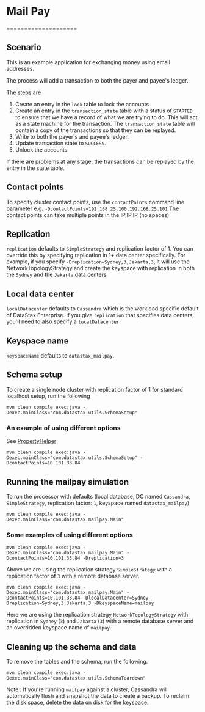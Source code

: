 # Mail Pay
====================

## Scenario

This is an example application for exchanging money using email addresses. 

The process will add a transaction to both the payer and payee's ledger. 

The steps are 

1. Create an entry in the `lock` table to lock the accounts 
2. Create an entry in the `transaction_state` table with a status of `STARTED` to ensure that we have a record of what we are trying to do.
   This will act as a state machine for the transaction. The `transaction_state` table will contain a copy of the transactions so that they can be replayed.   
3. Write to both the payer's and payee's ledger. 
4. Update transaction state to `SUCCESS`.   
5. Unlock the accounts. 

If there are problems at any stage, the transactions can be replayed by the entry in the state table. 

## Contact points
To specify cluster contact points, use the `contactPoints` command line parameter e.g. `-DcontactPoints=192.168.25.100,192.168.25.101`
The contact points can take multiple points in the IP,IP,IP (no spaces).

## Replication
`replication` defaults to `SimpleStrategy` and replication factor of 1.  You can override this by specifying replication in 1+ data center specifically.
For example, if you specify `-Dreplication=Sydney,3,Jakarta,3`, it will use the NetworkTopologyStrategy and create the keyspace with replication in both the `Sydney` and the `Jakarta` data centers.

## Local data center
`localDatacenter` defaults to `Cassandra` which is the workload specific default of DataStax Enterprise.  If you give `replication` that specifies data centers, you'll need to also specify a `localDatacenter`. 

## Keyspace name
`keyspaceName` defaults to `datastax_mailpay`.

## Schema setup
To create a single node cluster with replication factor of 1 for standard localhost setup, run the following

    mvn clean compile exec:java -Dexec.mainClass="com.datastax.utils.SchemaSetup"

### An example of using different options
See [PropertyHelper](/src/main/java/com/datastax/utils/PropertyHelper.java)

    mvn clean compile exec:java -Dexec.mainClass="com.datastax.utils.SchemaSetup" -DcontactPoints=10.101.33.84

## Running the mailpay simulation
To run the processor with defaults (local database, DC named `Cassandra`, `SimpleStrategy`, replication factor: `1`, keyspace named `datastax_mailpay`)

    mvn clean compile exec:java -Dexec.mainClass="com.datastax.mailpay.Main"

### Some examples of using different options 

    mvn clean compile exec:java -Dexec.mainClass="com.datastax.mailpay.Main" -DcontactPoints=10.101.33.84 -Dreplication=3

Above we are using the replication strategy `SimpleStrategy` with a replication factor of `3` with a remote database server.

    mvn clean compile exec:java -Dexec.mainClass="com.datastax.mailpay.Main" -DcontactPoints=10.101.33.84 -DlocalDatacenter=Sydney -Dreplication=Sydney,3,Jakarta,3 -DkeyspaceName=mailpay

Here we are using the replication strategy `NetworkTopologyStrategy` with replication in `Sydney` (`3`) and `Jakarta` (`3`) with a remote database server and an overridden keyspace name of `mailpay`.

## Cleaning up the schema and data
To remove the tables and the schema, run the following.

    mvn clean compile exec:java -Dexec.mainClass="com.datastax.utils.SchemaTeardown"

Note : If you're running `mailpay` against a cluster, Cassandra will automatically flush and snapshot the data to create a backup.
To reclaim the disk space, delete the data on disk for the keyspace.